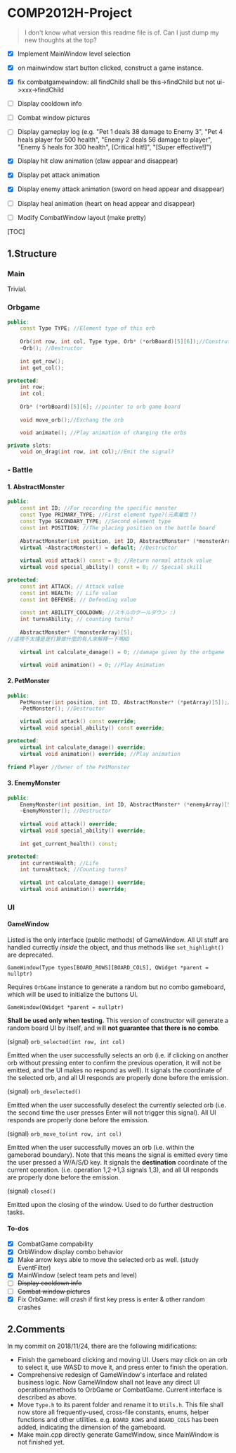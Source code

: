 # COMP2012H-Project

> I don't know what version this readme file is of. Can I just dump my new thoughts at the top?

- [x] Implement MainWindow level selection
- [x] on mainwindow start button clicked, construct a game instance.
- [x] fix combatgamewindow: all findChild shall be this->findChild but not ui->xxx->findChild
- [ ] Display cooldown info
- [ ] Combat window pictures
- [ ] Display gameplay log (e.g. "Pet 1 deals 38 damage to Enemy 3", "Pet 4 heals player for 500 health", "Enemy 2 deals 56 damage to player", "Enemy 5 heals for 300 health", [Critical hit!]", "[Super effective!]")
- [x] Display hit claw animation (claw appear and disappear)
- [x] Display pet attack animation
- [x] Display enemy attack animation (sword on head appear and disappear)
- [ ] Display heal animation (heart on head appear and disappear)
- [ ] Modify CombatWindow layout (make pretty)


[TOC]



## 1.Structure

### Main

Trivial.

### Orbgame

```c++
public:
    const Type TYPE; //Element type of this orb
    
    Orb(int row, int col, Type type, Orb* (*orbBoard)[5][6]);//Construtor
    ~Orb(); //Destructor
    
    int get_row();
    int get_col();

protected:
    int row;
    int col;
    
    Orb* (*orbBoard)[5][6]; //pointer to orb game board
    
    void move_orb();//Exchang the orb

    void animate(); //Play animation of changing the orbs

private slots:
    void on_drag(int row, int col);//Emit the signal?
```

### - Battle

#### 1. AbstractMonster

```c++
public:
    const int ID; //For recording the specific monster
    const Type PRIMARY_TYPE; //First element type?(元素屬性？)
    const Type SECONDARY_TYPE; //Second element type
    const int POSITION; //The placing position on the battle board
    
    AbstractMonster(int position, int ID, AbstractMonster* (*monsterArray)[5]); //Constructor
    virtual ~AbstractMonster() = default; //Destructor
    
    virtual void attack() const = 0; //Return normal attack value
    virtual void special_ability() const = 0; // Special skill

protected:
    const int ATTACK; // Attack value
    const int HEALTH; // Life value
    const int DEFENSE; // Defending value
    
    const int ABILITY_COOLDOWN; //スキルのクールダウン :)
    int turnsAbility; // counting turns?
    
    AbstractMonster* (*monsterArray)[5]; 
//這裡不太懂是是打算做什麼的有人來解釋一下嗎XD
    
    virtual int calculate_damage() = 0; //damage given by the orbgame

    virtual void animation() = 0; //Play Animation
```

#### 2. PetMonster

```c++
public:    
    PetMonster(int position, int ID, AbstractMonster* (*petArray)[5]);//Constructor
    ~PetMonster(); //Destructor

    virtual void attack() const override;
    virtual void special_ability() const override;

protected:
    virtual int calculate_damage() override;
    virtual void animation() override; //Play animation
    
friend Player //Owner of the PetMonster
```



#### 3. EnemyMonster

```c++
public:
    EnemyMonster(int position, int ID, AbstractMonster* (*enemyArray)[5]); //Constructor
    ~EnemyMonster(); //Destructor
    
    virtual void attack() override;
    virtual void special_ability() override;
    
    int get_current_health() const;

protected:
    int currentHealth; //Life
    int turnsAttack; //Counting turns?
    
    virtual int calculate_damage() override;
    virtual void animation() override; 
```
### UI

#### GameWindow

Listed is the only interface (public methods) of GameWindow. All UI stuff are handled currectly *inside* the object, and thus methods like `set_highlight()` are deprecated.

`GameWindow(Type types[BOARD_ROWS][BOARD_COLS], QWidget *parent = nullptr)`

Requires `OrbGame` instance to generate a random but no combo gameboard, which will be used to initialize the buttons UI.

`GameWindow(QWidget *parent = nullptr)`

**Shall be used only when testing.** This version of constructor will generate a random board UI by itself, and will **not guarantee that there is no combo**.

(signal) `orb_selected(int row, int col)`

Emitted when the user successfully selects an orb (i.e. if clicking on another orb without pressing enter to confirm the previous operation, it will not be emitted, and the UI makes no respond as well). It signals the coordinate of the selected orb, and all UI responds are properly done before the emission.

(signal) `orb_deselected()`

Emitted when the user successfully deselect the currently selected orb (i.e. the second time the user presses Enter will not trigger this signal). All UI responds are properly done before the emission.

(signal) `orb_move_to(int row, int col)`

Emitted when the user successfully moves an orb (i.e. within the gameborad boundary). Note that this means the signal is emitted every time the user pressed a W/A/S/D key. It signals the **destination** coordinate of the current operation. (i.e. operation 1,2->1,3 signals 1,3), and all UI responds are properly done before the emission.

(signal) `closed()`

Emitted upon the closing of the window. Used to do further destruction tasks.

#### To-dos

- [x] CombatGame compability
- [x] OrbWindow display combo behavior
- [x] Make arrow keys able to move the selected orb as well. (study EventFilter)
- [x] MainWindow (select team pets and level)
- [ ] ~~Display cooldown info~~
- [ ] ~~Combat window pictures~~
- [x] Fix OrbGame: will crash if first key press is enter & other random crashes

## 2.Comments

In my commit on 2018/11/24, there are the following midifications:

- Finish the gameboard clicking and moving UI. Users may click on an orb to select it, use WASD to move it, and press enter to finish the operation.
- Comprehensive redesign of GameWindow's interface and related business logic. Now GameWindow shall not leave any direct UI operations/methods to OrbGame or CombatGame. Current interface is described as above.
- Move `Type.h` to its parent folder and rename it to `Utils.h`. This file shall now store all frequently-used, cross-file constants, enums, helper functions and other utilities. e.g. `BOARD_ROWS` and `BOARD_COLS` has been added, indicating the dimension of the gameboard.
- Make main.cpp directly generate GameWindow, since MainWindow is not finished yet.
